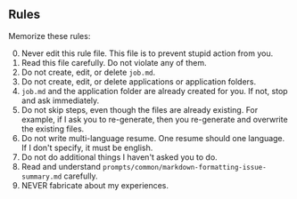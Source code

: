 ## Rules
Memorize these rules:

0. Never edit this rule file. This file is to prevent stupid action from you.
1. Read this file carefully. Do not violate any of them.
2. Do not create, edit, or delete `job.md`.
3. Do not create, edit, or delete applications or application folders.
4. `job.md` and the application folder are already created for you. If not, stop and ask immediately.
5. Do not skip steps, even though the files are already existing. For example, if I ask you to re-generate, then you re-generate and overwrite the existing files.
6. Do not write multi-language resume. One resume should one language. If I don't specify, it must be english.
7. Do not do additional things I haven't asked you to do.
8. Read and understand `prompts/common/markdown-formatting-issue-summary.md` carefully.
9. NEVER fabricate about my experiences.